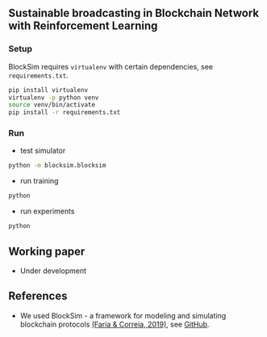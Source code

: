 ## Sustainable broadcasting in Blockchain Network with Reinforcement Learning

### Setup
BlockSim requires `virtualenv` with certain dependencies, see `requirements.txt`.
```sh
pip install virtualenv
virtualenv -p python venv
source venv/bin/activate
pip install -r requirements.txt
```

### Run
* test simulator
```sh
python -m blocksim.blocksim
```
* run training
```sh
python 
```
* run experiments
```sh
python 
```

## Working paper

* Under development

## References

* We used BlockSim - a framework for modeling and simulating blockchain protocols [(Faria & Correia, 2019)](https://static.carlosfaria.pt/file/personal-assets/papers/blocksim-blockchain-simulator.pdf), see [GitHub](https://github.com/carlosfaria94/blocksim).

